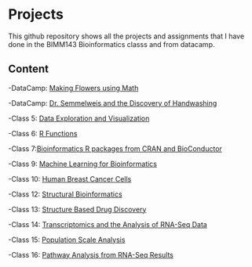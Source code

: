 # Projects 
This github repository shows all the projects and assignments that I have done in the BIMM143 Bioinformatics classs and from datacamp. 

## Content
-DataCamp: [Making Flowers using Math](https://github.com/vuvicky141/BIMM143-PROJECTS/blob/master/B%20Making%20Flowers%20using%20Math%20/PHYLLOTAXIS%20.Rmd)

-DataCamp: [Dr. Semmelweis and the Discovery of Handwashing](https://github.com/vuvicky141/BIMM143-PROJECTS/blob/master/A%20Dr.%20Semmelweis%20and%20the%20Discovery%20of%20Handwashing/notebook.md)

-Class 5: [Data Exploration and Visualization](https://github.com/vuvicky141/BIMM143-PROJECTS/blob/master/5%20Data%20Exploration%20and%20Visualization%20in%20R%20/Class05-RMarkdown-.md)

-Class 6: [R Functions](https://github.com/vuvicky141/BIMM143-PROJECTS/blob/master/BIMM143_class_06/Class_06.Rmd)

-Class 7:[Bioinformatics R packages from CRAN and BioConductor](https://github.com/vuvicky141/BIMM143-PROJECTS/blob/master/BIMM_143_Class_07/Class_07.Rmd) 

-Class 9: [Machine Learning for Bioinformatics](https://github.com/vuvicky141/BIMM143-PROJECTS/blob/master/BIMM_143_Class_09/Class_09.Rmd)

-Class 10: [Human Breast Cancer Cells](https://github.com/vuvicky141/BIMM143-PROJECTS/blob/master/BIMM_143_Class_10/Unsupervised%20Mini%20Learning%20Project%20.Rmd)

-Class 12: [Structural Bioinformatics](https://github.com/vuvicky141/BIMM143-PROJECTS/blob/master/BIMM143_Class12/new12.Rmd)

-Class 13: [Structure Based Drug Discovery](https://github.com/vuvicky141/BIMM143-PROJECTS/blob/master/BIMM143_Class13/Class13.Rmd)

-Class 14: [Transcriptomics and the Analysis of RNA-Seq Data](https://github.com/vuvicky141/BIMM143-PROJECTS/blob/master/14_Transcriptomics%20and%20the%20Analysis%20of%20RNA-%20Seq%20data/Class%2014.Rmd)

-Class 15: [Population Scale Analysis](https://github.com/vuvicky141/BIMM143-PROJECTS/blob/master/15%20Population%20Scale%20Analysis/Analyzing%20RNA-Seq%20by%20gemone%20results.Rmd)

-Class 16: [Pathway Analysis from RNA-Seq Results](https://github.com/vuvicky141/BIMM143-PROJECTS/blob/master/16%20-%20Pathway%20Analysis%20from%20RNA-Seq%20Results/16-%20Pathway%20Analysis%20from%20RNA-Seq%20Results.Rmd) 
